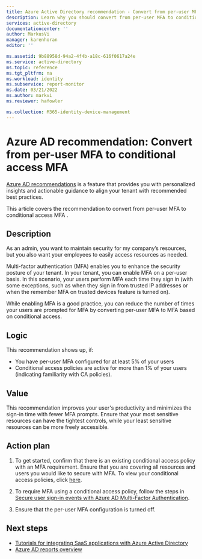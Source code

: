 ```yaml
---
title: Azure Active Directory recommendation - Convert from per-user MFA to conditional access MFA in Azure AD | Microsoft Docs
description: Learn why you should convert from per-user MFA to conditional access MFA in Azure AD
services: active-directory
documentationcenter: ''
author: MarkusVi
manager: karenhoran
editor: ''

ms.assetid: 9b88958d-94a2-4f4b-a18c-616f0617a24e
ms.service: active-directory
ms.topic: reference
ms.tgt_pltfrm: na
ms.workload: identity
ms.subservice: report-monitor
ms.date: 03/21/2022
ms.author: markvi
ms.reviewer: hafowler

ms.collection: M365-identity-device-management
---
```


# Azure AD recommendation: Convert from per-user MFA to conditional access MFA 

[Azure AD recommendations](overview-recommendations.md) is a feature that provides you with personalized insights and actionable guidance to align your tenant with recommended best practices.


This article covers the recommendation to convert from per-user MFA to conditional access MFA . 


## Description

As an admin, you want to maintain security for my company’s resources, but you also want your employees to easily access resources as needed.

Multi-factor authentication (MFA) enables you to enhance the security posture of your tenant. In your tenant, you can enable MFA on a per-user basis. In this scenario, your users perform MFA each time they sign in (with some exceptions, such as when they sign in from trusted IP addresses or when the remember MFA on trusted devices feature is turned on). 

While enabling MFA is a good practice, you can reduce the number of times your users are prompted for MFA by converting per-user MFA to MFA based on conditional access.   


## Logic 

This recommendation shows up, if:

- You have per-user MFA configured for at least 5% of your users
- Conditional access policies are active for more than 1% of your users (indicating familiarity with CA policies).

## Value 

This recommendation improves your user's productivity and minimizes the sign-in time with fewer MFA prompts. Ensure that your most sensitive resources can have the tightest controls, while your least sensitive resources can be more freely accessible.

## Action plan

1. To get started, confirm that there is an existing conditional access policy with an MFA requirement. Ensure that you are covering all resources and users you would like to secure with MFA. To view your conditional access policies, click [here](https://portal.azure.com/?Microsoft_AAD_IAM_enableAadvisorFeaturePreview=true&amp%3BMicrosoft_AAD_IAM_enableAadvisorFeature=true#blade/Microsoft_AAD_IAM/PoliciesTemplateBlade).

2.	To require MFA using a conditional access policy, follow the steps in [Secure user sign-in events with Azure AD Multi-Factor Authentication](../authentication/tutorial-enable-azure-mfa.md).

3. Ensure that the per-user MFA configuration is turned off. 

 

## Next steps

- [Tutorials for integrating SaaS applications with Azure Active Directory](../saas-apps/tutorial-list.md)
- [Azure AD reports overview](overview-reports.md)
